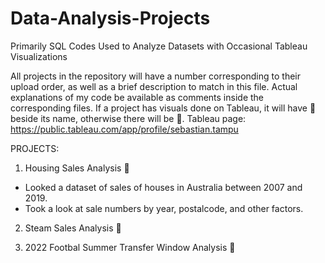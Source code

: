 # Data-Analysis-Projects
Primarily SQL Codes Used to Analyze Datasets with Occasional Tableau Visualizations

All projects in the repository will have a number corresponding to their upload order, as well as a brief description to match in this file. Actual explanations of my code be available as comments inside the corresponding files.
If a project has visuals done on Tableau, it will have 🔵	beside its name, otherwise there will be 🔴. 
Tableau page: https://public.tableau.com/app/profile/sebastian.tampu

PROJECTS:
1. Housing Sales Analysis 🔵 
  - Looked a dataset of sales of houses in Australia between 2007 and 2019. 
  - Took a look at sale numbers by year, postalcode, and other factors.

2. Steam Sales Analysis 🔴

3. 2022 Footbal Summer Transfer Window Analysis 🔵
